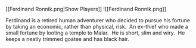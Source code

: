 [[Ferdinand Ronnik.png|Show Players]]
![[Ferdinand Ronnik.png]]

Ferdinand is a retired human adventurer who decided to pursue his fortune by taking an economic, rather than physical, risk.  An ex-thief who made a small fortune by looting a temple to Malar.  He is short, slim and wiry.  He keeps a neatly trimmed goatee and has black hair.